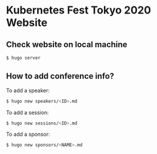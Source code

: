 # Kubernetes Fest Tokyo 2020 Website

## Check website on local machine

```bash
$ hugo server
```

## How to add conference info?

To add a speaker:

```bash
$ hugo new speakers/<ID>.md
```

To add a session:

```bash
$ hugo new sessions/<ID>.md
```

To add a sponsor:

```bash
$ hugo new sponsors/<NAME>.md
```
